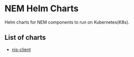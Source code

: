 # NEM Helm Charts

Helm charts for NEM components to run on Kubernetes(K8s).

## List of charts
- [nis-client](charts/nem-client/README.md)